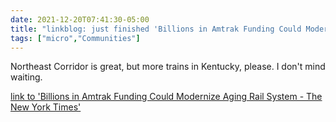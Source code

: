 ```yaml
---
date: 2021-12-20T07:41:30-05:00
title: "linkblog: just finished 'Billions in Amtrak Funding Could Modernize Aging Rail System - The New York Times'"
tags: ["micro","Communities"]
---
```

Northeast Corridor is great, but more trains in Kentucky, please. I don't mind waiting.
 
[link to 'Billions in Amtrak Funding Could Modernize Aging Rail System - The New York Times'](https://www.nytimes.com/2021/12/20/us/politics/amtrak-expansion-funding-infrastructure-bill.html)

